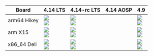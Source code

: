 | Board       | 4.14 LTS | 4.14-rc LTS | 4.14 AOSP | 4.9 |
| ----------- | -------- | ----------- | --------- | --- |
| arm64 Hikey | ![](https://ci.linaro.org/buildStatus/icon?job=openembedded-lkft-linux-stable-4.14/DISTRO=rpb,MACHINE=hikey,label=docker-lkft)<br>![](https://img.shields.io/badge/test-100%25%20pass-brightgreen.svg) | ![](https://ci.linaro.org/buildStatus/icon?job=openembedded-lkft-linux-stable-rc-4.14/DISTRO=rpb,MACHINE=hikey,label=docker-lkft)<br>![](https://img.shields.io/badge/test-100%25%20pass-brightgreen.svg) | | ![](https://ci.linaro.org/buildStatus/icon?job=openembedded-lkft-linux-stable-4.9/DISTRO=rpb,MACHINE=hikey,label=docker-lkft)<br>![](https://img.shields.io/badge/test-100%25%20pass-brightgreen.svg) |
| arm X15 | ![](https://ci.linaro.org/buildStatus/icon?job=openembedded-lkft-linux-stable-4.14/DISTRO=rpb,MACHINE=am57xx-evm,label=docker-lkft)<br>![](https://img.shields.io/badge/test-100%25%20pass-brightgreen.svg) | ![](https://ci.linaro.org/buildStatus/icon?job=openembedded-lkft-linux-stable-rc-4.14/DISTRO=rpb,MACHINE=am57xx-evm,label=docker-lkft)<br>![](https://img.shields.io/badge/test-100%25%20pass-brightgreen.svg) | | ![](https://ci.linaro.org/buildStatus/icon?job=openembedded-lkft-linux-stable-4.9/DISTRO=rpb,MACHINE=am57xx-evm,label=docker-lkft)<br>![](https://img.shields.io/badge/test-100%25%20pass-brightgreen.svg) |
| x86_64 Dell | ![](https://ci.linaro.org/buildStatus/icon?job=openembedded-lkft-linux-stable-4.14/DISTRO=rpb,MACHINE=intel-core2-32,label=docker-lkft)<br>![](https://img.shields.io/badge/test-100%25%20pass-brightgreen.svg) | ![](https://ci.linaro.org/buildStatus/icon?job=openembedded-lkft-linux-stable-rc-4.14/DISTRO=rpb,MACHINE=intel-core2-32,label=docker-lkft)<br>![](https://img.shields.io/badge/test-100%25%20pass-brightgreen.svg) | | ![](https://ci.linaro.org/buildStatus/icon?job=openembedded-lkft-linux-stable-4.9/DISTRO=rpb,MACHINE=intel-core2-32,label=docker-lkft)<br>![](https://img.shields.io/badge/test-100%25%20pass-brightgreen.svg) |
